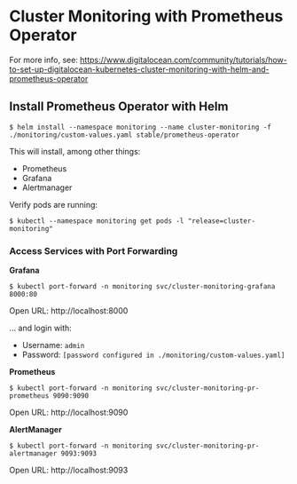 # Cluster Monitoring with Prometheus Operator

For more info, see: https://www.digitalocean.com/community/tutorials/how-to-set-up-digitalocean-kubernetes-cluster-monitoring-with-helm-and-prometheus-operator

## Install Prometheus Operator with Helm

```
$ helm install --namespace monitoring --name cluster-monitoring -f ./monitoring/custom-values.yaml stable/prometheus-operator
```

This will install, among other things:

* Prometheus
* Grafana
* Alertmanager

Verify pods are running:

```
$ kubectl --namespace monitoring get pods -l "release=cluster-monitoring"
```

### Access Services with Port Forwarding

**Grafana**

```
$ kubectl port-forward -n monitoring svc/cluster-monitoring-grafana 8000:80
```

Open URL: http://localhost:8000

... and login with:

* Username: `admin`
* Password: `[password configured in ./monitoring/custom-values.yaml]`

**Prometheus**

```
$ kubectl port-forward -n monitoring svc/cluster-monitoring-pr-prometheus 9090:9090
```

Open URL: http://localhost:9090

**AlertManager**

```
$ kubectl port-forward -n monitoring svc/cluster-monitoring-pr-alertmanager 9093:9093
```

Open URL: http://localhost:9093
